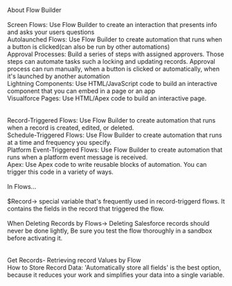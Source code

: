 About Flow Builder<br/>
<br/>
Screen Flows: Use Flow Builder to create an interaction that presents info and asks your users questions<br/>
Autolaunched Flows: Use Flow Builder to create automation that runs when a button is clicked(can also be run by other automations)<br/>
Approval Processes: Build a series of steps with assigned approvers. Those steps can automate tasks such a locking and updating records. Approval process can run manually, when a button is clicked or automatically, when it's launched by another automation<br/>
Lightning Components: Use HTML/JavaScript code to build an interactive component that you can embed in a page or an app<br/>
Visualforce Pages: Use HTML/Apex code to build an interactive page.<br/>
<br/>
<br/>
Record-Triggered Flows: Use Flow Builder to create automation that runs when a record is created, edited, or deleted.<br/>
Schedule-Triggered Flows: Use Flow Builder to create automation that runs at a time and frequency you specify.<br/>
Platform Event-Triggered Flows: Use Flow Builder to create automation that runs when a platform event message is received.<br/>
Apex: Use Apex code to write reusable blocks of automation. You can trigger this code in a variety of ways.<br/>
<br/>
In Flows...<br/>
<br/>
$Record-> special variable that's frequently used in record-triggerd flows. It contains the fields in the record that triggered the flow.<br/>
<br/>
When Deleting Records by Flows-> Deleting Salesforce records should never be done lightly, Be sure you test the flow thoroughly in a sandbox before activating it. <br/>
<br/>
<br/>
Get Records- Retrieving record Values by Flow<br/>
How to Store Record Data: 'Automatically store all fields' is the best option, because it reduces your work and simplifies your data into a single variable. <br/>
<br/>

